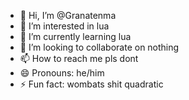 - 👋 Hi, I’m @Granatenma
- 👀 I’m interested in lua
- 🌱 I’m currently learning lua
- 💞️ I’m looking to collaborate on nothing
- 📫 How to reach me pls dont
- 😄 Pronouns: he/him
- ⚡ Fun fact: wombats shit quadratic

<!---
Granatenma/Granatenma is a ✨ special ✨ repository because its `README.md` (this file) appears on your GitHub profile.
You can click the Preview link to take a look at your changes.
--->
